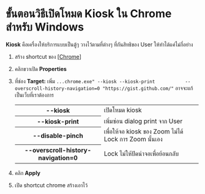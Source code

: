 # ขั้นตอนวิธีเปิดโหมด Kiosk ใน Chrome สำหรับ Windows

**Kiosk** คือเครื่องให้บริการแบบเป็นตู้ๆ วางไว้ตามที่ต่างๆ ที่กันสิทธิของ User ให้ทำได้แค่ไม่กี่อย่าง

1. สร้าง shortcut ของ [[Chrome]]
1. คลิกขวาเปิด **Properties**
1. ที่ช่อง **Target:** เพิ่ม `...chrome.exe" --kiosk --kiosk-print           --overscroll-history-navigation=0 "https://gist.github.com/"` อาจจะแก้เป็นเว็บที่เราต้องการ

    <table class="table">
        <tr>
            <th>--kiosk</th> <td>เปิดโหมด kiosk</td>
        </tr>
        <tr>
            <th>--kiosk-print</th> <td>เพิ่มซ่อน dialog print จาก User</td>
        </tr>
        <tr>
            <th>--disable-pinch</th><td>เพื่อให้จอ kiosk ของ Zoom ไม่ได้ Lock การ Zoom นั้นเอง</td>
        </tr>
         <tr>
            <th>--overscroll-history-navigation=0</th><td>Lock ไม่ให้ปัดน่าจอเพื่อย้อนกลับ</td>
        </tr>
    </table>
1. คลิก **Apply**
1. เปิด shortcut chrome สร้างเอาไว้

[//begin]: # "Autogenerated link references for markdown compatibility"
[Chrome]: chrome "Chrome"
[//end]: # "Autogenerated link references"